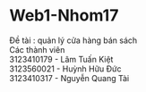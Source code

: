 # Web1-Nhom17  
Đề tài : quản lý cửa hàng bán sách  
Các thành viên  
3123410179 - Lâm Tuấn Kiệt  
3123560021 - Huỳnh Hữu Đức  
3123410317 - Nguyễn Quang Tài  
